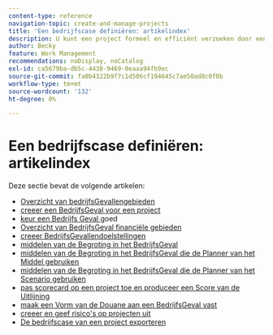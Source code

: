 ```yaml
---
content-type: reference
navigation-topic: create-and-manage-projects
title: 'Een bedrijfscase definiëren: artikelindex'
description: U kunt een project formeel en efficiënt verzoeken door een BedrijfsGeval te creëren. In de volgende artikelen wordt de informatie beschreven die u nodig hebt om het bedrijfscase van een project te definiëren.
author: Becky
feature: Work Management
recommendations: noDisplay, noCatalog
exl-id: ca5679ba-db5c-4430-9469-0eaaa94fb9ec
source-git-commit: fa0b4322b9f7c1d506cf194645c7ae50ad8c0f0b
workflow-type: tm+mt
source-wordcount: '132'
ht-degree: 0%

---
```


# Een bedrijfscase definiëren: artikelindex

Deze sectie bevat de volgende artikelen:

* [ Overzicht van bedrijfsGevallengebieden ](../../../manage-work/projects/define-a-business-case/areas-of-business-case.md)
* [ creeer een BedrijfsGeval voor een project ](../../../manage-work/projects/define-a-business-case/create-business-case.md)
* [ keur een Bedrijfs Geval ](../../../manage-work/projects/define-a-business-case/approve-business-case.md) goed
* [ Overzicht van BedrijfsGeval financiële gebieden ](../../../manage-work/projects/define-a-business-case/business-case-finances.md)
* [ creeer BedrijfsGevallendoelstellingen ](../../../manage-work/projects/define-a-business-case/create-business-case-goals.md)
* [ middelen van de Begroting in het BedrijfsGeval ](../../../manage-work/projects/define-a-business-case/budget-resources-in-business-case.md)
* [ middelen van de Begroting in het BedrijfsGeval die de Planner van het Middel gebruiken ](../../../manage-work/projects/define-a-business-case/budget-resources-in-business-case-use-resource-planner.md)
* [ middelen van de Begroting in het BedrijfsGeval die de Planner van het Scenario gebruiken ](../../../manage-work/projects/define-a-business-case/budget-resources-in-business-case-use-scenario-planner.md)
* [ pas scorecard op een project toe en produceer een Score van de Uitlijning ](../../../manage-work/projects/define-a-business-case/apply-scorecard-to-project-to-generate-alignment-score.md)
* [ maak een Vorm van de Douane aan een BedrijfsGeval vast ](../../../manage-work/projects/define-a-business-case/attach-custom-form-to-business-case.md)
* [ creeer en geef risico&#39;s op projecten uit ](../../../manage-work/projects/define-a-business-case/create-edit-risks-on-projects.md)
* [De bedrijfscase van een project exporteren](../../../manage-work/projects/define-a-business-case/export-business-case.md)
